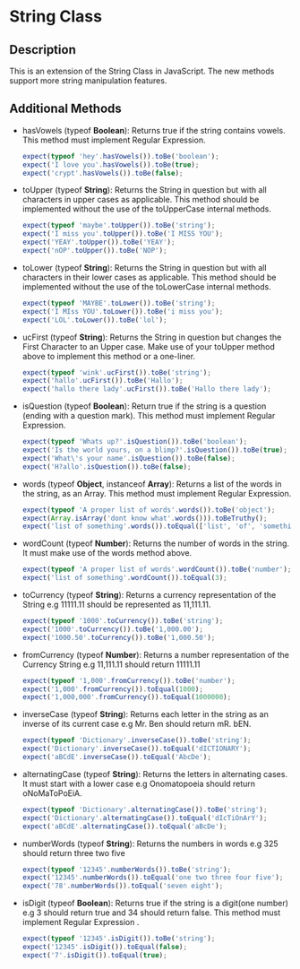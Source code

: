 

# String Class

## Description
This is an extension of the String Class in JavaScript. The new methods support more string manipulation features.

## Additional Methods
* hasVowels (typeof **Boolean**): Returns true if the string contains vowels. This method must implement Regular Expression.

    ```JavaScript
    expect(typeof 'hey'.hasVowels()).toBe('boolean');
    expect('I love you'.hasVowels()).toBe(true);
    expect('crypt'.hasVowels()).toBe(false);
    ```

* toUpper (typeof **String**): Returns the String in question but with all characters in upper cases as applicable. This method should be implemented without the use of the toUpperCase internal methods.

    ```JavaScript
    expect(typeof 'maybe'.toUpper()).toBe('string');
    expect('I miss you'.toUpper()).toBe('I MISS YOU');
    expect('YEAY'.toUpper()).toBe('YEAY');
    expect('nOP'.toUpper()).toBe('NOP');
    ```

* toLower (typeof **String**): Returns the String in question but with all characters in their lower cases as applicable. This method should be implemented without the use of the toLowerCase internal methods.

    ```JavaScript 
    expect(typeof 'MAYBE'.toLower()).toBe('string');
    expect('I MIss YOU'.toLower()).toBe('i miss you');
    expect('LOL'.toLower()).toBe('lol');
    ```

* ucFirst (typeof **String**): Returns the String in question but changes the First Character to an Upper case. Make use of your toUpper method above to implement this method or a one-liner.

    ```JavaScript
    expect(typeof 'wink'.ucFirst()).toBe('string');
    expect('hallo'.ucFirst()).toBe('Hallo');
    expect('hallo there lady'.ucFirst()).toBe('Hallo there lady');
    ```

* isQuestion (typeof **Boolean**): Return true if the string is a question (ending with a question mark). This method must implement Regular Expression.

    ```JavaScript
    expect(typeof 'Whats up?'.isQuestion()).toBe('boolean');
    expect('Is the world yours, on a blimp?'.isQuestion()).toBe(true);
    expect('What\'s your name'.isQuestion()).toBe(false);
    expect('H?allo'.isQuestion()).toBe(false);
    ```

* words (typeof **Object**, instanceof **Array**): Returns a list of the words in the string, as an Array. This method must implement Regular Expression.

    ```JavaScript 
    expect(typeof 'A proper list of words'.words()).toBe('object');
    expect(Array.isArray('dont know what'.words())).toBeTruthy();
    expect('list of something'.words()).toEqual(['list', 'of', 'something']);
    ```

* wordCount (typeof **Number**): Returns the number of words in the string. It must make use of the words method above.

    ```JavaScript 
    expect(typeof 'A proper list of words'.wordCount()).toBe('number');
    expect('list of something'.wordCount()).toEqual(3);
    ```

* toCurrency (typeof **String**): Returns a currency representation of the String e.g 11111.11 should be represented as 11,111.11.

    ```JavaScript 
    expect(typeof '1000'.toCurrency()).toBe('string');
    expect('1000'.toCurrency()).toBe('1,000.00');
    expect('1000.50'.toCurrency()).toBe('1,000.50');
    ```

* fromCurrency (typeof **Number**): Returns a number representation of the Currency String e.g 11,111.11 should return 11111.11

    ```JavaScript 
    expect(typeof '1,000'.fromCurrency()).toBe('number');
    expect('1,000'.fromCurrency()).toEqual(1000);
    expect('1,000,000'.fromCurrency()).toEqual(1000000);
    ```
* inverseCase (typeof **String**): Returns each letter in the string as an inverse of its current
case e.g Mr. Ben should return mR. bEN.

    ```JavaScript 
    expect(typeof 'Dictionary'.inverseCase()).toBe('string');
    expect('Dictionary'.inverseCase()).toEqual('dICTIONARY');
    expect('aBCdE'.inverseCase()).toEqual('AbcDe');
    ```

* alternatingCase (typeof **String**): Returns the letters in alternating cases. It must start with a
lower case e.g Onomatopoeia should return oNoMaToPoEiA.

    ```JavaScript 
    expect(typeof 'Dictionary'.alternatingCase()).toBe('string');
    expect('Dictionary'.alternatingCase()).toEqual('dIcTiOnArY');
    expect('aBCdE'.alternatingCase()).toEqual('aBcDe');
    ```

* numberWords (typeof **String**): Returns the numbers in words e.g 325 should return three
two five

    ```JavaScript 
    expect(typeof '12345'.numberWords()).toBe('string');
    expect('12345'.numberWords()).toEqual('one two three four five');
    expect('78'.numberWords()).toEqual('seven eight');
    ```

* isDigit (typeof **Boolean**): Returns true if the string is a digit(one number) e.g 3 should
return true and 34 should return false. This method must implement Regular Expression .

    ```JavaScript 
    expect(typeof '12345'.isDigit()).toBe('string');
    expect('12345'.isDigit()).toEqual(false);
    expect('7'.isDigit()).toEqual(true);
    ```

